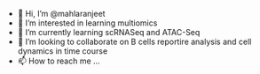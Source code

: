 - 👋 Hi, I’m @mahlaranjeet
- 👀 I’m interested in learning multiomics
- 🌱 I’m currently learning scRNASeq and ATAC-Seq
- 💞️ I’m looking to collaborate on B cells reportire analysis and cell dynamics in time course
- 📫 How to reach me ...

<!---
mahlaranjeet/mahlaranjeet is a ✨ special ✨ repository because its `README.md` (this file) appears on your GitHub profile.
You can click the Preview link to take a look at your changes.
--->
